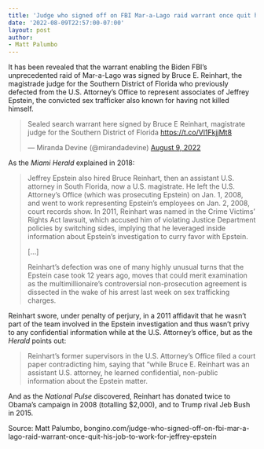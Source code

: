 ```yaml
---
title: 'Judge who signed off on FBI Mar-a-Lago raid warrant once quit his job to represent Jeffrey Epstein’s associates'
date: '2022-08-09T22:57:00-07:00'
layout: post
author:
- Matt Palumbo
---
```


It has been revealed that the warrant enabling the Biden FBI’s unprecedented raid of Mar-a-Lago was signed by Bruce E. Reinhart, the magistrade judge for the Southern District of Florida who previously defected from the U.S. Attorney’s Office to represent associates of Jeffrey Epstein, the convicted sex trafficker also known for having not killed himself.

<blockquote class="twitter-tweet"><p lang="en" dir="ltr">Sealed search warrant here signed by Bruce E Reinhart, magistrate judge for the Southern District of Florida <a href="https://t.co/Vl1FkjjMt8">https://t.co/Vl1FkjjMt8</a></p>&mdash; Miranda Devine (@mirandadevine) <a href="https://twitter.com/mirandadevine/status/1556977120597135360?ref_src=twsrc%5Etfw">August 9, 2022</a></blockquote> <script async src="https://platform.twitter.com/widgets.js" charset="utf-8"></script>

As the *Miami Herald* explained in 2018:

> Jeffrey Epstein also hired Bruce Reinhart, then an assistant U.S. attorney in South Florida, now a U.S. magistrate. He left the U.S. Attorney’s Office (which was prosecuting Epstein) on Jan. 1, 2008, and went to work representing Epstein’s employees on Jan. 2, 2008, court records show. In 2011, Reinhart was named in the Crime Victims’ Rights Act lawsuit, which accused him of violating Justice Department policies by switching sides, implying that he leveraged inside information about Epstein’s investigation to curry favor with Epstein.
>
> \[…\]
>
> Reinhart’s defection was one of many highly unusual turns that the Epstein case took 12 years ago, moves that could merit examination as the multimillionaire’s controversial non-prosecution agreement is dissected in the wake of his arrest last week on sex trafficking charges.

Reinhart swore, under penalty of perjury, in a 2011 affidavit that he wasn’t part of the team involved in the Epstein investigation and thus wasn’t privy to any confidential information while at the U.S. Attorney’s office, but as the *Herald* points out:

> Reinhart’s former supervisors in the U.S. Attorney’s Office filed a court paper contradicting him, saying that “while Bruce E. Reinhart was an assistant U.S. attorney, he learned confidential, non-public information about the Epstein matter.

And as the *National Pulse* discovered, Reinhart has donated twice to Obama’s campaign in 2008 (totalling $2,000), and to Trump rival Jeb Bush in 2015.

Source: Matt Palumbo, bongino.com/judge-who-signed-off-on-fbi-mar-a-lago-raid-warrant-once-quit-his-job-to-work-for-jeffrey-epstein

